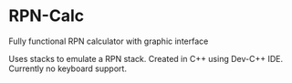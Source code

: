 # RPN-Calc
Fully functional RPN calculator with graphic interface

Uses stacks to emulate a RPN stack. Created in C++ using Dev-C++ IDE. Currently no keyboard support.
